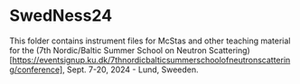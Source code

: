 # SwedNess24
This folder contains instrument files for McStas and other teaching material for the (7th Nordic/Baltic Summer School on Neutron Scattering)[https://eventsignup.ku.dk/7thnordicbalticsummerschoolofneutronscattering/conference], Sept. 7-20, 2024 - Lund, Sweeden.
